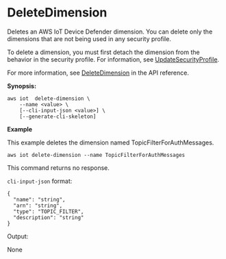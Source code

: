 # DeleteDimension<a name="dd-api-iot-DeleteDimension"></a>

Deletes an AWS IoT Device Defender dimension\. You can delete only the dimensions that are not being used in any security profile\.

To delete a dimension, you must first detach the dimension from the behavior in the security profile\. For information, see [UpdateSecurityProfile](dd-api-iot-UpdateSecurityProfile.md)\.

For more information, see [DeleteDimension](https://docs.aws.amazon.com/iot/latest/apireference/API_DeleteDimension.html) in the API reference\.

 **Synopsis:**

```
aws iot  delete-dimension \
    --name <value> \
    [--cli-input-json <value>] \
    [--generate-cli-skeleton]
```

**Example**

This example deletes the dimension named TopicFilterForAuthMessages\.

```
aws iot delete-dimension --name TopicFilterForAuthMessages
```

This command returns no response\.

`cli-input-json` format:

```
{
  "name": "string",
  "arn": "string",
  "type": "TOPIC_FILTER",
  "description": "string"
}
```

Output:

None